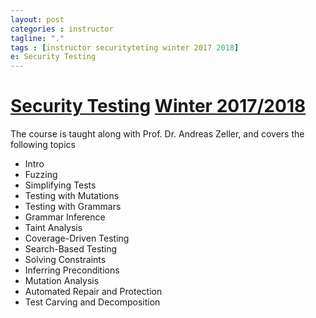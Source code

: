 ```yaml
---
layout: post
categories : instructor
tagline: "."
tags : [instructor securityteting winter 2017 2018]
e: Security Testing
---
```


# [Security Testing](https://www.st.cs.uni-saarland.de/edu/securitytesting/2018/) [Winter 2017/2018](https://www-intern.st.cs.uni-saarland.de/edu/securitytesting/2018/)

The course is taught along with Prof. Dr. Andreas Zeller, and covers the following topics

* Intro
* Fuzzing
* Simplifying Tests
* Testing with Mutations
* Testing with Grammars
* Grammar Inference
* Taint Analysis
* Coverage-Driven Testing
* Search-Based Testing
* Solving Constraints
* Inferring Preconditions
* Mutation Analysis
* Automated Repair and Protection
* Test Carving and Decomposition
